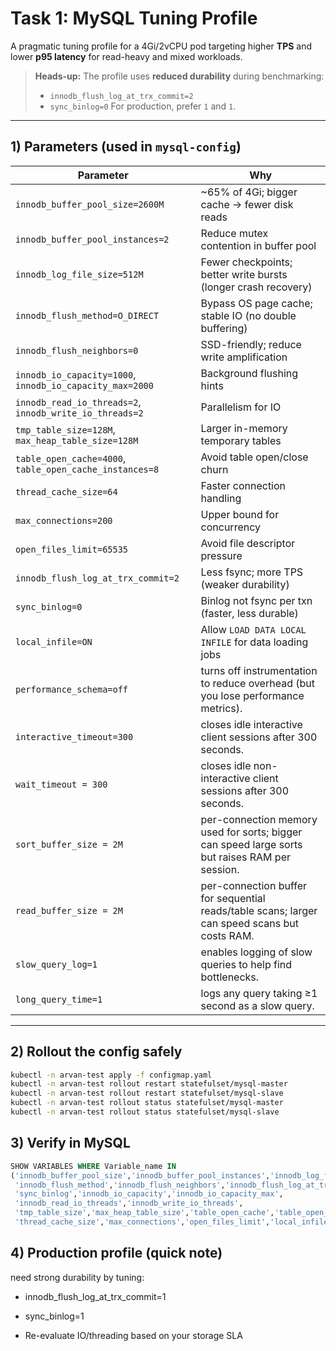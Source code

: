 # Task 1: MySQL Tuning Profile

A pragmatic tuning profile for a 4Gi/2vCPU pod targeting higher **TPS** and lower **p95 latency** for read-heavy and mixed workloads.

> **Heads-up:** The profile uses **reduced durability** during benchmarking:
> - `innodb_flush_log_at_trx_commit=2`
> - `sync_binlog=0`
> For production, prefer `1` and `1`.

---

## 1) Parameters (used in `mysql-config`)

| Parameter | Why |
|---|---|
| `innodb_buffer_pool_size=2600M` | ~65% of 4Gi; bigger cache → fewer disk reads |
| `innodb_buffer_pool_instances=2` | Reduce mutex contention in buffer pool |
| `innodb_log_file_size=512M` | Fewer checkpoints; better write bursts (longer crash recovery) |
| `innodb_flush_method=O_DIRECT` | Bypass OS page cache; stable IO (no double buffering) |
| `innodb_flush_neighbors=0` | SSD-friendly; reduce write amplification |
| `innodb_io_capacity=1000`, `innodb_io_capacity_max=2000` | Background flushing hints |
| `innodb_read_io_threads=2`, `innodb_write_io_threads=2` | Parallelism for IO |
| `tmp_table_size=128M`, `max_heap_table_size=128M` | Larger in-memory temporary tables |
| `table_open_cache=4000`, `table_open_cache_instances=8` | Avoid table open/close churn |
| `thread_cache_size=64` | Faster connection handling |
| `max_connections=200` | Upper bound for concurrency |
| `open_files_limit=65535` | Avoid file descriptor pressure |
| `innodb_flush_log_at_trx_commit=2` | Less fsync; more TPS (weaker durability) |
| `sync_binlog=0` | Binlog not fsync per txn (faster, less durable) |
| `local_infile=ON` | Allow `LOAD DATA LOCAL INFILE` for data loading jobs |
| `performance_schema=off` | turns off instrumentation to reduce overhead (but you lose performance metrics). |
| `interactive_timeout=300` | closes idle interactive client sessions after 300 seconds. |
| `wait_timeout = 300` | closes idle non-interactive client sessions after 300 seconds. |
| `sort_buffer_size = 2M` | per-connection memory used for sorts; bigger can speed large sorts but raises RAM per session. |
| `read_buffer_size = 2M` | per-connection buffer for sequential reads/table scans; larger can speed scans but costs RAM. |
| `slow_query_log=1` | enables logging of slow queries to help find bottlenecks. |
| `long_query_time=1` | logs any query taking ≥1 second as a slow query. |

---


## 2) Rollout the config safely

```bash
kubectl -n arvan-test apply -f configmap.yaml
kubectl -n arvan-test rollout restart statefulset/mysql-master
kubectl -n arvan-test rollout restart statefulset/mysql-slave
kubectl -n arvan-test rollout status statefulset/mysql-master
kubectl -n arvan-test rollout status statefulset/mysql-slave
```
## 3) Verify in MySQL
```sql
SHOW VARIABLES WHERE Variable_name IN
('innodb_buffer_pool_size','innodb_buffer_pool_instances','innodb_log_file_size',
 'innodb_flush_method','innodb_flush_neighbors','innodb_flush_log_at_trx_commit',
 'sync_binlog','innodb_io_capacity','innodb_io_capacity_max',
 'innodb_read_io_threads','innodb_write_io_threads',
 'tmp_table_size','max_heap_table_size','table_open_cache','table_open_cache_instances',
 'thread_cache_size','max_connections','open_files_limit','local_infile');
```

## 4) Production profile (quick note)
need strong durability by tuning:

- innodb_flush_log_at_trx_commit=1

- sync_binlog=1

- Re-evaluate IO/threading based on your storage SLA
